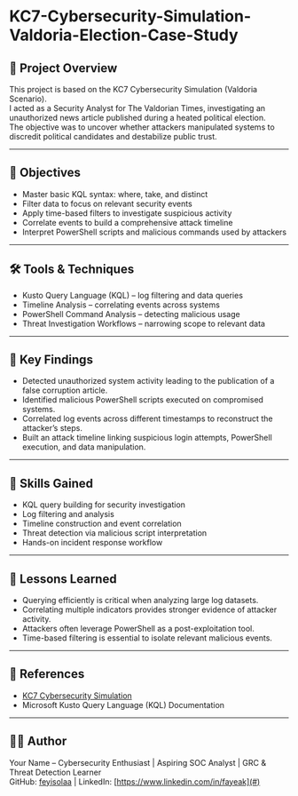 # KC7-Cybersecurity-Simulation-Valdoria-Election-Case-Study

## 📌 Project Overview
This project is based on the KC7 Cybersecurity Simulation (Valdoria Scenario).  
I acted as a Security Analyst for The Valdorian Times, investigating an unauthorized news article published during a heated political election.  
The objective was to uncover whether attackers manipulated systems to discredit political candidates and destabilize public trust.  

---

## 🎯 Objectives
- Master basic KQL syntax: where, take, and distinct  
- Filter data to focus on relevant security events  
- Apply time-based filters to investigate suspicious activity  
- Correlate events to build a comprehensive attack timeline  
- Interpret PowerShell scripts and malicious commands used by attackers  

---

## 🛠️ Tools & Techniques
- Kusto Query Language (KQL) – log filtering and data queries  
- Timeline Analysis – correlating events across systems  
- PowerShell Command Analysis – detecting malicious usage  
- Threat Investigation Workflows – narrowing scope to relevant data  

---

## 📂 Key Findings
- Detected unauthorized system activity leading to the publication of a false corruption article.  
- Identified malicious PowerShell scripts executed on compromised systems.  
- Correlated log events across different timestamps to reconstruct the attacker’s steps.  
- Built an attack timeline linking suspicious login attempts, PowerShell execution, and data manipulation.  

---

## 🧩 Skills Gained
- KQL query building for security investigation  
- Log filtering and analysis  
- Timeline construction and event correlation  
- Threat detection via malicious script interpretation  
- Hands-on incident response workflow  

---

## 📖 Lessons Learned
- Querying efficiently is critical when analyzing large log datasets.  
- Correlating multiple indicators provides stronger evidence of attacker activity.  
- Attackers often leverage PowerShell as a post-exploitation tool.  
- Time-based filtering is essential to isolate relevant malicious events.  

---

## 🔗 References
- [KC7 Cybersecurity Simulation](https://kc7cyber.com/)  
- Microsoft Kusto Query Language (KQL) Documentation  

---

## 👩‍💻 Author
Your Name – Cybersecurity Enthusiast | Aspiring SOC Analyst | GRC & Threat Detection Learner  
GitHub: [feyisolaa](https://github.com/feyisola) | LinkedIn: [https://www.linkedin.com/in/fayeak](#)
